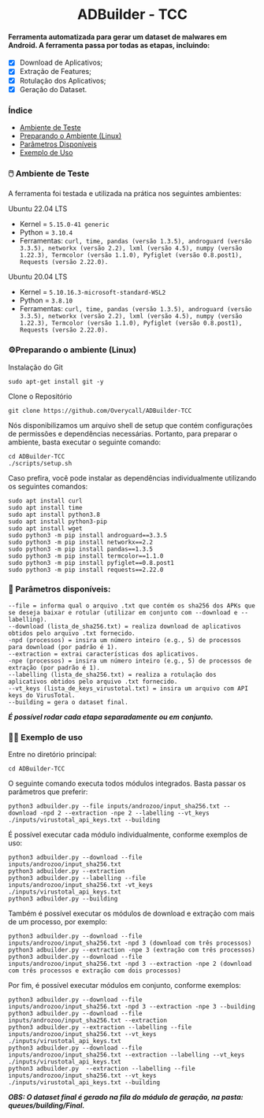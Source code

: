 <h1 align="center"> ADBuilder - TCC</h1>
<h4 align="left"> Ferramenta automatizada para gerar um dataset de malwares em Android. A ferramenta passa por todas as etapas, incluindo: </h5>


- [x] Download de Aplicativos;
- [x] Extração de Features;
- [x] Rotulação dos Aplicativos;
- [x] Geração do Dataset.

[//]: # (ADBuilder: implementação completa e totalmente integrada da ferramenta. Todas as etapas e "firulas" devem estar incorporadas na ferramenta.)

[//]: # ()
[//]: # (### Ideias para a ferramenta)

[//]: # ()
[//]: # (1&#41; ser capaz de executar as etapas &#40;todas ou individualmente&#41; do processo de construção de um *dataset*:)

[//]: # (    -   Download do APK;)

[//]: # (    -   Extração de características &#40;+ Tratamento e validação das mesmas&#41;;)

[//]: # (    -   Rotulação dos APKs;)

[//]: # (    -   Construção do *dataset* &#40;+ Sanitização do *dataset*&#41;;)

[//]: # ()
[//]: # (2&#41; ser capaz de gerar arquivos de saída:)

[//]: # (    -   logs &#40;i.e., arquivos de texto&#41; contendo informações sobre o processamento, como:)

[//]: # (        -   tempo de download dos APKs;)

[//]: # (        -   tempo de extração dos APKs;)

[//]: # (        -   uso de CPU;)

[//]: # (        -   consumo de memória RAM;)

[//]: # (    -   um arquivo JSON para cada APK contendo os resultados da análise do VirusTotal;)

[//]: # (    -   um arquivo de texto para cada APK contendo chamadas de API &#40;extração crua&#41;;)

[//]: # (    -   um arquivo CSV para cada APK contendo todas as características;)

[//]: # (    -   um arquivo CSV para cada APK contendo os dados tratados e adequados para integrar ao *dataset* final;)

[//]: # (    -   o *dataset* final &#40;i.e., resultado final da ferramenta que contém a união de todos os CSVs de APKs&#41;;)

[//]: # ()
[//]: # (3&#41; ser capaz de oferecer opções de especificação para o usuário.)

[//]: # ()
[//]: # (4&#41; ser capaz de automatizar todo o processo de construção de um *dataset*.)

[//]: # ()
[//]: # (5&#41; possuir uma estrutura flexível para ser capaz de integrar mais funcionalidades, posteriormente.)
### Índice

* [Ambiente de Teste](#ambiente-de-teste)
* [Preparando o Ambiente (Linux)](#preparando-o-ambiente)
* [Parâmetros Disponíveis](#parametros-disponiveis)
* [Exemplo de Uso](#exemplo-de-uso)

<div id="ambiente-de-teste"/>

### 🖱️ Ambiente de Teste

A ferramenta foi testada e utilizada na prática nos seguintes ambientes:

Ubuntu 22.04 LTS
* Kernel = ``` 5.15.0-41 generic ```
* Python = ``` 3.10.4 ```
* Ferramentas: ``` curl, time, pandas (versão 1.3.5), androguard (versão 3.3.5), networkx (versão 2.2), lxml (versão 4.5), numpy (versão 1.22.3), Termcolor (versão 1.1.0), Pyfiglet (versão 0.8.post1), Requests (versão 2.22.0). ```

Ubuntu 20.04 LTS
* Kernel = ``` 5.10.16.3-microsoft-standard-WSL2 ```
* Python = ``` 3.8.10 ```
* Ferramentas: ``` curl, time, pandas (versão 1.3.5), androguard (versão 3.3.5), networkx (versão 2.2), lxml (versão 4.5), numpy (versão 1.22.3), Termcolor (versão 1.1.0), Pyfiglet (versão 0.8.post1), Requests (versão 2.22.0). ```

<div id="preparando-o-ambiente"/>

### ⚙️Preparando o ambiente (Linux)
Instalação do Git
```
sudo apt-get install git -y
```
Clone o Repositório
```
git clone https://github.com/Overycall/ADBuilder-TCC
```
Nós disponibilizamos um arquivo shell de setup que contém configurações de permissões e dependências necessárias. Portanto, para preparar o ambiente, basta executar o seguinte comando:
```
cd ADBuilder-TCC
./scripts/setup.sh
```
Caso prefira, você pode instalar as dependências individualmente utilizando os seguintes comandos:
```
sudo apt install curl
sudo apt install time
sudo apt install python3.8
sudo apt install python3-pip
sudo apt install wget
sudo python3 -m pip install androguard==3.3.5
sudo python3 -m pip install networkx==2.2
sudo python3 -m pip install pandas==1.3.5
sudo python3 -m pip install termcolor==1.1.0
sudo python3 -m pip install pyfiglet==0.8.post1
sudo python3 -m pip install requests==2.22.0
```

<div id="parametros-disponiveis"/>

### 📌 Parâmetros disponíveis:


```
--file = informa qual o arquivo .txt que contém os sha256 dos APKs que se deseja baixar e rotular (utilizar em conjunto com --download e --labelling).
--download (lista_de_sha256.txt) = realiza download de aplicativos obtidos pelo arquivo .txt fornecido.
-npd (processos) = insira um número inteiro (e.g., 5) de processos para download (por padrão é 1).
--extraction = extrai características dos aplicativos.
-npe (processos) = insira um número inteiro (e.g., 5) de processos de extração (por padrão é 1).
--labelling (lista_de_sha256.txt) = realiza a rotulação dos aplicativos obtidos pelo arquivo .txt fornecido.
--vt_keys (lista_de_keys_virustotal.txt) = insira um arquivo com API keys do VirusTotal.
--building = gera o dataset final.
```

[//]: # (Os parâmetros *--download* e *--labelling* recebem uma lista *--file* contendo os sha256 dos APKs que se deseja baixar e rotular, respectivamente. Estas listas podem estar em qualquer lugar.)

[//]: # ()
[//]: # (O parâmetro *-vt_keys* recebe uma lista.txt contendo as API Keys do VirusTotal. Esta lista pode estar em qualquer lugar.)

[//]: # ()
[//]: # (O parâmetro *-npd* e -*npe* recebe um número inteiro informando a quantidade de processos &#40;núcleos da máquina&#41; que serão utilizados para realizar a etapa de download e extração, respectivamente. Se não for definido esse parâmetro, o valor será setado em 1 processo, por padrão.)

***É possível rodar cada etapa separadamente ou em conjunto.***

<div id="exemplo-de-uso"/>

### 👨‍💻 Exemplo de uso
Entre no diretório principal:
```
cd ADBuilder-TCC
```
O seguinte comando executa todos módulos integrados. Basta passar os parâmetros que preferir:
```
python3 adbuilder.py --file inputs/androzoo/input_sha256.txt --download -npd 2 --extraction -npe 2 --labelling --vt_keys ./inputs/virustotal_api_keys.txt --building
```
É possível executar cada módulo individualmente, conforme exemplos de uso:
```
python3 adbuilder.py --download --file inputs/androzoo/input_sha256.txt
python3 adbuilder.py --extraction
python3 adbuilder.py --labelling --file inputs/androzoo/input_sha256.txt -vt_keys ./inputs/virustotal_api_keys.txt
python3 adbuilder.py --building
```
Também é possível executar os módulos de download e extração com mais de um processo, por exemplo:
```
python3 adbuilder.py --download --file inputs/androzoo/input_sha256.txt -npd 3 (download com três processos)
python3 adbuilder.py --extraction -npe 3 (extração com três processos)
python3 adbuilder.py --download --file inputs/androzoo/input_sha256.txt -npd 3 --extraction -npe 2 (download com três processos e extração com dois processos)

```
Por fim, é possível executar módulos em conjunto, conforme exemplos:
```
python3 adbuilder.py --download --file inputs/androzoo/input_sha256.txt -npd 3 --extraction -npe 3 --building
python3 adbuilder.py --download --file inputs/androzoo/input_sha256.txt --extraction
python3 adbuilder.py --extraction --labelling --file inputs/androzoo/input_sha256.txt --vt_keys ./inputs/virustotal_api_keys.txt
python3 adbuilder.py --download --file inputs/androzoo/input_sha256.txt --extraction --labelling --vt_keys ./inputs/virustotal_api_keys.txt
python3 adbuilder.py  --extraction --labelling --file inputs/androzoo/input_sha256.txt --vt_keys ./inputs/virustotal_api_keys.txt --building
```

***OBS: O dataset final é gerado na fila do módulo de geração, na pasta: queues/building/Final.***
